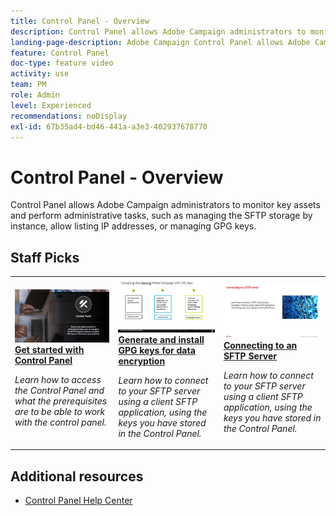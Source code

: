 ```yaml
---
title: Control Panel - Overview
description: Control Panel allows Adobe Campaign administrators to monitor key assets and perform administrative tasks, such as managing the SFTP storage by instance, allow listing IP addresses, or managing GPG keys.
landing-page-description: Adobe Campaign Control Panel allows Adobe Campaign administrators to monitor key assets and perform administrative tasks, such as managing the SFTP storage by instance, allow listing IP addresses, or managing GPG keys.
feature: Control Panel
doc-type: feature video
activity: use
team: PM
role: Admin
level: Experienced
recommendations: noDisplay
exl-id: 67b35ad4-bd46-441a-a3e3-402937678770
---
```

# Control Panel -  Overview

Control Panel allows Adobe Campaign administrators to monitor key assets and perform administrative tasks, such as managing the SFTP storage by instance, allow listing IP addresses, or managing GPG keys.

## Staff Picks

<table>
<tr>
<td>
    <a href="./get-started.md">
      <img alt="Connect to a SFTP Server" src="./assets/kt-6385.jpg" />
    </a>
    <div>
      <a href="./get-started.md">
    <strong>Get started with Control Panel</strong>
    </a>
    </div>
    <p>
    <em>Learn how to access the Control Panel and what the prerequisites are to be able to work with the control panel. </em>
    <p>
  </td>
  <td>
    <a href="./instance-settings/gpg-key-management/generate-and-install-gpg-keys.md">
      <img alt="Connect to a SFTP Server" src="./assets/36386.jpg" />
    </a>
    <div>
      <a href="./instance-settings/gpg-key-management/generate-and-install-gpg-keys.md">
    <strong>Generate and install GPG keys for data encryption</strong>
    </a>
    </div>
    <p>
    <em>Learn how to connect to your SFTP server using a client SFTP application, using the keys you have stored in the Control Panel. </em>
    <p>
  </td>
  <td>
    <a href="./sftp-management/connect-to-sftp-server.md">
      <img alt="Connect to a SFTP Server" src="./assets/27263.jpg" />
    </a>
    <div>
      <a href="./sftp-management/connect-to-sftp-server.md">
    <strong>Connecting to an SFTP Server</strong>
    </a>
    </div>
    <p>
    <em>Learn how to connect to your SFTP server using a client SFTP application, using the keys you have stored in the Control Panel. </em>
    <p>
  </td>
</tr>
</table>

## Additional resources

* [Control Panel Help Center](https://experienceleague.adobe.com/docs/control-panel/using/control-panel-home.html?lang=en)
